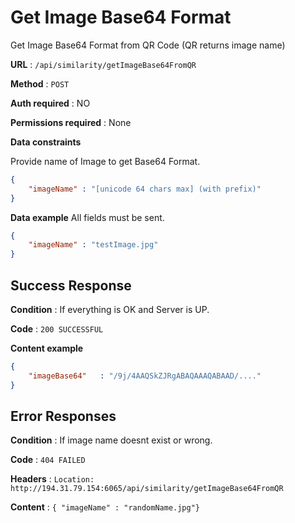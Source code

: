 # Get Image Base64 Format

Get Image Base64 Format from QR Code (QR returns image name)

**URL** : `/api/similarity/getImageBase64FromQR`

**Method** : `POST`

**Auth required** : NO

**Permissions required** : None

**Data constraints**

Provide name of Image to get Base64 Format.

```json
{
    "imageName" : "[unicode 64 chars max] (with prefix)"
}
```

**Data example** All fields must be sent.

```json
{
    "imageName" : "testImage.jpg"
}
```

## Success Response

**Condition** : If everything is OK and Server is UP.

**Code** : `200 SUCCESSFUL`

**Content example**

```json
{
    "imageBase64"   : "/9j/4AAQSkZJRgABAQAAAQABAAD/...."
}
```

## Error Responses

**Condition** : If image name doesnt exist or wrong.

**Code** : `404 FAILED`

**Headers** : `Location: http://194.31.79.154:6065/api/similarity/getImageBase64FromQR`

**Content** : `{ "imageName" : "randomName.jpg"}`